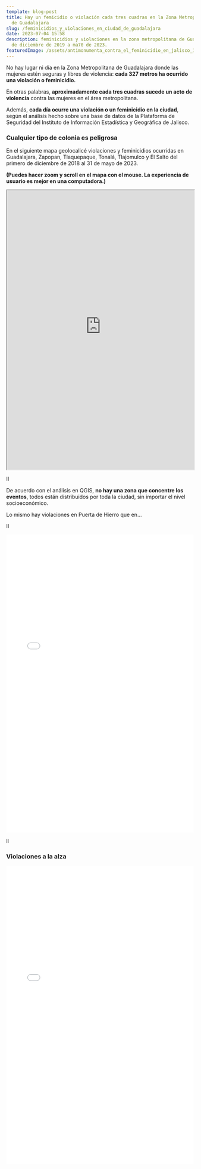 ```yaml
---
template: blog-post
title: Hay un femicidio o violación cada tres cuadras en la Zona Metropolitana
  de Guadalajara
slug: /feminicidios_y_violaciones_en_ciudad_de_guadalajara
date: 2023-07-04 15:58
description: feminicidios y violaciones en la zona metropolitana de Guadalajara
  de diciembre de 2019 a ma70 de 2023.
featuredImage: /assets/antimonumenta_contra_el_feminicidio_en_jalisco_15.jpg
---
```

No hay lugar ni día en la Zona Metropolitana de Guadalajara donde las mujeres estén seguras y libres de violencia: **cada 327 metros ha ocurrido una violación o feminicidio.** 

En otras palabras, **aproximadamente cada tres cuadras sucede un acto de violencia** contra las mujeres en el área metropolitana.

Además, **cada día ocurre una violación o un feminicidio en la ciudad**, según el análisis hecho sobre una base de datos de la Plataforma de Seguridad del Instituto de Información Estadística y Geográfica de Jalisco. 

### **C﻿ualquier tipo de colonia es peligrosa**

En el siguiente mapa geolocalicé violaciones y feminicidios ocurridas en Guadalajara, Zapopan, Tlaquepaque, Tonalá,﻿ Tlajomulco y El Salto del primero de diciembre de 2018 al 31 de mayo de 2023.

**(Puedes hacer zoom y scroll en el mapa con el mouse. La experiencia de usuario es mejor en una computadora.)**

<iframe src="https://feminicidiosyviolacionesenzmg.netlify.app/" width="100%" height="750"></iframe>

I﻿I

De acuerdo con el análisis en QGIS, **no hay una zona que concentre los eventos**, todos están distribuidos por toda la ciudad, sin importar el nivel socioeconómico.

Lo mismo hay violaciones en Puerta de Hierro que en...

I﻿I

<iframe width="100%" height="800" frameborder="0" scrolling="no" src="//plotly.com/~israelo.pina/70.embed"></iframe>

l﻿l

### V﻿iolaciones a la alza

<iframe width="100%" height="800" frameborder="0" scrolling="no" src="//plotly.com/~israelo.pina/66.embed"></iframe>
